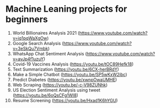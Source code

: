 # Machine Leaning projects for beginners
1. World Billionaires Analysis 2021 (https://www.youtube.com/watch?v=iq1pqWaXgOw)
2. Google Search Analysis (https://www.youtube.com/watch?v=3eSkQu7Vmbk)
3. WhatsApp Chat Sentiment Analysis (https://www.youtube.com/watch?v=avJp4f1uzuY)
4. Covid-19 Vaccines Analysis (https://youtu.be/tOC89Hefk18)
5. Text Summarization (https://youtu.be/6CX-herBRdY)
6. Make a Simple Chatbot (https://youtu.be/SP5wKxW2ibc)
7. Predict Diabetes (https://youtu.be/xwnpOwaUMHE)
8. Web Scraping (https://youtu.be/-c-V98ZUNhk)
9. US Election Sentiment Analysis using tweet (https://youtu.be/6oQsCFg1Wl8)
10. Resume Screening (https://youtu.be/Hxad1K6hYGU)

